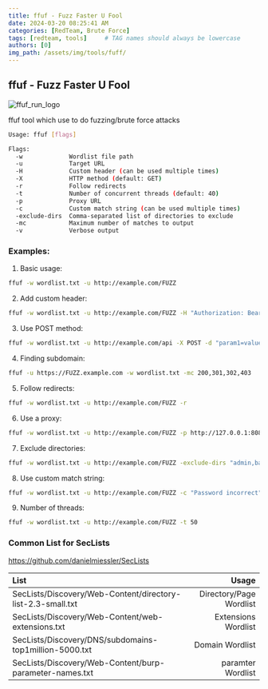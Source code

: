 ```yaml
---
title: ffuf - Fuzz Faster U Fool
date: 2024-03-20 08:25:41 AM
categories: [RedTeam, Brute Force]
tags: [redteam, tools]     # TAG names should always be lowercase
authors: [0]
img_path: /assets/img/tools/fuff/
---
```


## ffuf - Fuzz Faster U Fool
![ffuf_run_logo](ffuf_run_logo.png)

ffuf tool which use to do fuzzing/brute force attacks 
```bash 
Usage: ffuf [flags]

Flags:
  -w             Wordlist file path
  -u             Target URL
  -H             Custom header (can be used multiple times)
  -X             HTTP method (default: GET)
  -r             Follow redirects
  -t             Number of concurrent threads (default: 40)
  -p             Proxy URL
  -c             Custom match string (can be used multiple times)
  -exclude-dirs  Comma-separated list of directories to exclude
  -mc            Maximum number of matches to output
  -v             Verbose output
```
### Examples:

1. Basic usage:
```bash 
ffuf -w wordlist.txt -u http://example.com/FUZZ
```

2. Add custom header:
```bash 
ffuf -w wordlist.txt -u http://example.com/FUZZ -H "Authorization: Bearer <token>"
```

3. Use POST method:
```bash 
ffuf -w wordlist.txt -u http://example.com/api -X POST -d "param1=value1&param2=value2"
```

4. Finding subdomain:
```bash 
ffuf -u https://FUZZ.example.com -w wordlist.txt -mc 200,301,302,403
```

5. Follow redirects:
```bash 
ffuf -w wordlist.txt -u http://example.com/FUZZ -r
```

6. Use a proxy:
```bash 
ffuf -w wordlist.txt -u http://example.com/FUZZ -p http://127.0.0.1:8080
```

7. Exclude directories:
```bash 
ffuf -w wordlist.txt -u http://example.com/FUZZ -exclude-dirs "admin,backup,test"
```

8. Use custom match string:
```bash 
ffuf -w wordlist.txt -u http://example.com/FUZZ -c "Password incorrect"
```

9. Number of threads:
```bash 
ffuf -w wordlist.txt -u http://example.com/FUZZ -t 50
```

### Common List for SecLists
<https://github.com/danielmiessler/SecLists>

| List          | Usage             |
| :---------------- | -------------------: |
| SecLists/Discovery/Web-Content/directory-list-2.3-small.txt | Directory/Page Wordlist   |
| SecLists/Discovery/Web-Content/web-extensions.txt       | Extensions Wordlist   |
| SecLists/Discovery/DNS/subdomains-top1million-5000.txt   | Domain Wordlist |
| SecLists/Discovery/Web-Content/burp-parameter-names.txt  | paramter Wordlist |

